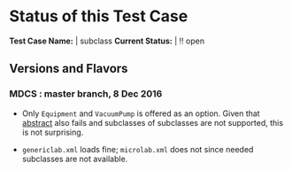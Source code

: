 # Status of this Test Case

**Test Case Name:** | subclass
**Current Status:** | :bangbang: open

## Versions and Flavors

### MDCS : master branch, 8 Dec 2016

*  Only `Equipment` and `VacuumPump` is offered as an option.  Given
   that [abstract](../abstract) also fails and subclasses of
   subclasses are not supported, this is not surprising.

*  `genericlab.xml` loads fine; `microlab.xml` does not since needed
   subclasses are not available.

